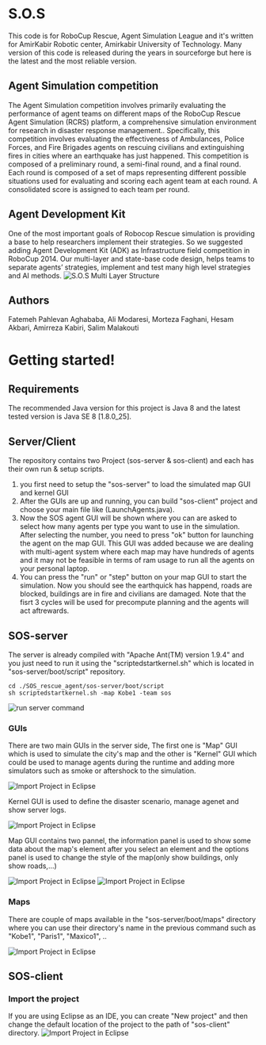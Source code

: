 # S.O.S 
This code is for RoboCup Rescue, Agent Simulation League and it's written for AmirKabir Robotic center, Amirkabir University of Technology. Many version of this code is released during the years in sourceforge but here is the latest and the most reliable version.

## Agent Simulation competition
The Agent Simulation competition involves primarily evaluating the performance of agent teams on different maps of the RoboCup Rescue Agent Simulation (RCRS) platform, a comprehensive simulation environment for research in disaster response management.. Specifically, this competition involves evaluating the effectiveness of Ambulances, Police Forces, and Fire Brigades agents on rescuing civilians and extinguishing fires in cities where an earthquake has just happened. This competition is composed of a preliminary round, a semi-final round, and a final round. Each round is composed of a set of maps representing different possible situations used for evaluating and scoring each agent team at each round. A consolidated score is assigned to each team per round.

## Agent Development Kit
One of the most important goals of Robocop Rescue simulation is providing a base to help researchers implement their strategies. So we suggested adding Agent Development Kit (ADK) as Infrastructure field competition in RoboCup 2014. Our multi-layer and state-base code design, helps teams to separate agents’ strategies, implement and test many high level strategies and AI methods.
![S.O.S Multi Layer Structure](/doc/imgs/0-ADK.png)

## Authors
Fatemeh Pahlevan Aghababa, Ali Modaresi, Morteza Faghani, Hesam Akbari, Amirreza Kabiri, Salim Malakouti

# Getting started!
## Requirements
The recommended Java version for this project is Java 8 and the latest tested version is Java SE 8 [1.8.0_25].

## Server/Client
The repository contains two Project (sos-server & sos-client) and each has their own run & setup scripts. 
1. you first need to setup the "sos-server" to load the simulated map GUI and kernel GUI
2. After the GUIs are up and running, you can build "sos-client" project and choose your main file like (LaunchAgents.java).
3. Now the SOS agent GUI will be shown where you can are asked to select how many agents per type you want to use in the simulation. After selecting the number, you need to press "ok" button for launching the agent on the map GUI. This GUI was added because we are dealing with multi-agent system where each map may have hundreds of agents and it may not be feasible in terms of ram usage to run all the agents on your personal laptop.
4. You can press the "run" or "step" button on your map GUI to start the simulation. Now you should see the earthquick has happend, roads are blocked, buildings are in fire and civilians are damaged. Note that the fisrt 3 cycles will be used for precompute planning and the agents will act aftrewards.

## SOS-server
The server is already compiled with "Apache Ant(TM) version 1.9.4" and you just need to run it using the "scriptedstartkernel.sh" which is located in "sos-server/boot/script" repository.

```
cd ./SOS_rescue_agent/sos-server/boot/script
sh scriptedstartkernel.sh -map Kobe1 -team sos
```

![run server command](/doc/imgs/3-run_server.png)

### GUIs
There are two main GUIs in the server side, The first one is "Map" GUI which is used to simulate the city's map and the other is "Kernel" GUI which could be used to manage agents during the runtime and adding more simulators such as smoke or aftershock to the simulation.

![Import Project in Eclipse](/doc/imgs/5-run_server_GUIs.png)

Kernel GUI is used to define the disaster scenario, manage agenet and show server logs.

![Import Project in Eclipse](/doc/imgs/8-run_server_GUI_kernel.png)

Map GUI contains two pannel, the information panel is used to show some data about the map's element after you select an element and the options panel is used to change the style of the map(only show buildings, only show roads,...)

![Import Project in Eclipse](/doc/imgs/6-run_server_GUI_map_panel1.png)
![Import Project in Eclipse](/doc/imgs/7-run_server_GUI_map_panel2.png)

### Maps
There are couple of maps available in the "sos-server/boot/maps" directory where you can use their directory's name in the previous command such as "Kobe1", "Paris1", "Maxico1", ..

![Import Project in Eclipse](/doc/imgs/4-run_server_map_options.png)



## SOS-client
### Import the project
If you are using Eclipse as an IDE, you can create "New project" and then change the default location of the project to the path of "sos-client" directory.
![Import Project in Eclipse](/doc/imgs/1-import_project.png)
